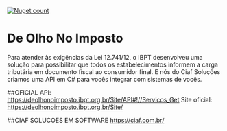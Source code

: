 [![Nuget count](http://img.shields.io/nuget/v/DeOlhoNoImposto.svg)](https://www.nuget.org/packages/DeOlhoNoImposto/)

# De Olho No Imposto
Para atender às exigências da Lei 12.741/12, o IBPT desenvolveu uma solução para possibilitar que todos os estabelecimentos informem a carga tributária em documento fiscal ao consumidor final. E nós do Ciaf Soluções criamos uma API em C# para vocês integrar com sistemas de vocês. 

##OFICIAL 
API: https://deolhonoimposto.ibpt.org.br/Site/API#!//Servicos_Get
Site oficial: https://deolhonoimposto.ibpt.org.br/Site/

##CIAF SOLUCOES EM SOFTWARE
https://ciaf.com.br/